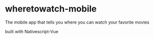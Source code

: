 # wheretowatch-mobile
The mobile app that tells you where you can watch your favorite movies

built with Nativescript-Vue
